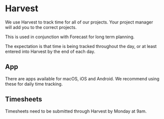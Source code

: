 # Harvest

We use Harvest to track time for all of our projects. Your project manager will add you to the correct projects.

This is used in conjunction with Forecast for long term planning.

The expectation is that time is being tracked throughout the day, or at least entered into Harvest by the end of each day.

## App
There are apps available for macOS, iOS and Android. We recommend using these for daily time tracking.

## Timesheets
Timesheets need to be submitted through Harvest by Monday at 9am.